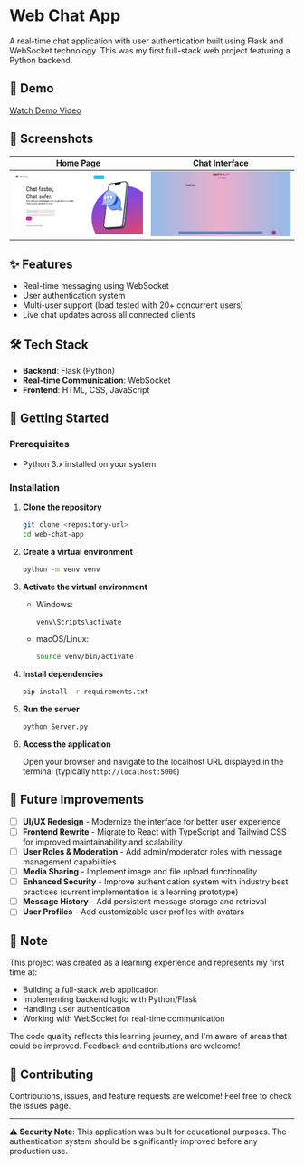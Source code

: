 # Web Chat App

A real-time chat application with user authentication built using Flask and WebSocket technology. This was my first full-stack web project featuring a Python backend.

## 🎥 Demo

[Watch Demo Video](https://youtu.be/8K1fESzmhQc)

## 📸 Screenshots

| Home Page | Chat Interface |
|-----------|----------------|
| ![Home](home.png) | ![Chat](chat.png) |

## ✨ Features

- Real-time messaging using WebSocket
- User authentication system
- Multi-user support (load tested with 20+ concurrent users)
- Live chat updates across all connected clients

## 🛠️ Tech Stack

- **Backend**: Flask (Python)
- **Real-time Communication**: WebSocket
- **Frontend**: HTML, CSS, JavaScript

## 🚀 Getting Started

### Prerequisites

- Python 3.x installed on your system

### Installation

1. **Clone the repository**
   ```bash
   git clone <repository-url>
   cd web-chat-app
   ```

2. **Create a virtual environment**
   ```bash
   python -m venv venv
   ```

3. **Activate the virtual environment**
   - Windows:
     ```bash
     venv\Scripts\activate
     ```
   - macOS/Linux:
     ```bash
     source venv/bin/activate
     ```

4. **Install dependencies**
   ```bash
   pip install -r requirements.txt
   ```

5. **Run the server**
   ```bash
   python Server.py
   ```

6. **Access the application**
   
   Open your browser and navigate to the localhost URL displayed in the terminal (typically `http://localhost:5000`)

## 🔮 Future Improvements

- [ ] **UI/UX Redesign** - Modernize the interface for better user experience
- [ ] **Frontend Rewrite** - Migrate to React with TypeScript and Tailwind CSS for improved maintainability and scalability
- [ ] **User Roles & Moderation** - Add admin/moderator roles with message management capabilities
- [ ] **Media Sharing** - Implement image and file upload functionality
- [ ] **Enhanced Security** - Improve authentication system with industry best practices (current implementation is a learning prototype)
- [ ] **Message History** - Add persistent message storage and retrieval
- [ ] **User Profiles** - Add customizable user profiles with avatars

## 📝 Note

This project was created as a learning experience and represents my first time at:
- Building a full-stack web application
- Implementing backend logic with Python/Flask
- Handling user authentication
- Working with WebSocket for real-time communication

The code quality reflects this learning journey, and I'm aware of areas that could be improved. Feedback and contributions are welcome!


## 🤝 Contributing

Contributions, issues, and feature requests are welcome! Feel free to check the issues page.

---

**⚠️ Security Note**: This application was built for educational purposes. The authentication system should be significantly improved before any production use.